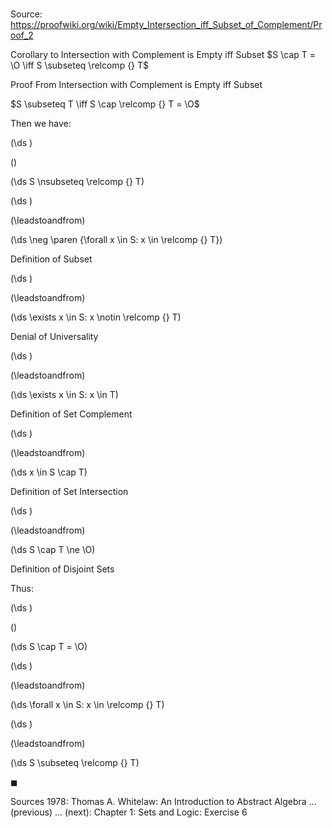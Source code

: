 # 

Source: https://proofwiki.org/wiki/Empty_Intersection_iff_Subset_of_Complement/Proof_2

Corollary to Intersection with Complement is Empty iff Subset
$S \cap T = \O \iff S \subseteq \relcomp {} T$


Proof
From Intersection with Complement is Empty iff Subset

$S \subseteq T \iff S \cap \relcomp {} T = \O$

Then we have:














\(\ds \)

\(\)







\(\ds S \nsubseteq \relcomp {} T\)




















\(\ds \)

\(\leadstoandfrom\)







\(\ds \neg \paren {\forall x \in S: x \in \relcomp {} T}\)





Definition of Subset














\(\ds \)

\(\leadstoandfrom\)







\(\ds \exists x \in S: x \notin \relcomp {} T\)





Denial of Universality














\(\ds \)

\(\leadstoandfrom\)







\(\ds \exists x \in S: x \in T\)





Definition of Set Complement














\(\ds \)

\(\leadstoandfrom\)







\(\ds x \in S \cap T\)





Definition of Set Intersection














\(\ds \)

\(\leadstoandfrom\)







\(\ds S \cap T \ne \O\)





Definition of Disjoint Sets




Thus:














\(\ds \)

\(\)







\(\ds S \cap T = \O\)




















\(\ds \)

\(\leadstoandfrom\)







\(\ds \forall x \in S: x \in \relcomp {} T\)




















\(\ds \)

\(\leadstoandfrom\)







\(\ds S \subseteq \relcomp {} T\)









$\blacksquare$


Sources
1978: Thomas A. Whitelaw: An Introduction to Abstract Algebra ... (previous) ... (next): Chapter $1$: Sets and Logic: Exercise $6$




